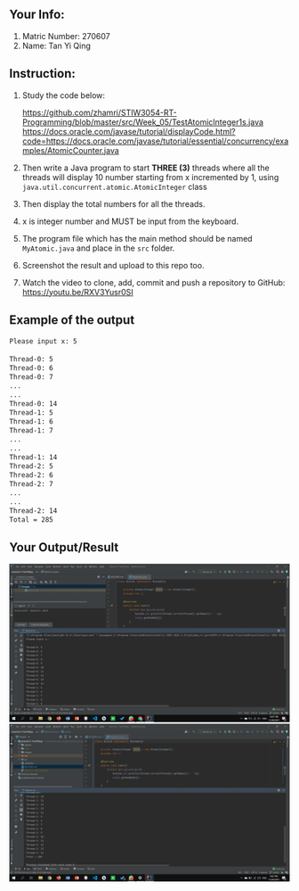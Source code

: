 ## Your Info:
1. Matric Number: 270607
1. Name: Tan Yi Qing

## Instruction:

1. Study the code below:

   https://github.com/zhamri/STIW3054-RT-Programming/blob/master/src/Week_05/TestAtomicInteger1s.java
   https://docs.oracle.com/javase/tutorial/displayCode.html?code=https://docs.oracle.com/javase/tutorial/essential/concurrency/examples/AtomicCounter.java
   

1. Then write a Java program to start __THREE (3)__ threads where all the threads will display 10 number starting from x incremented by 1, using `java.util.concurrent.atomic.AtomicInteger` class
   
1. Then display the total numbers for all the threads. 

1. x is integer number and MUST be input from the keyboard.

1. The program file which has the main method should be named `MyAtomic.java` and place in the `src` folder.

1. Screenshot the result and upload to this repo too.

1. Watch the video to clone, add, commit and push a repository to GitHub: https://youtu.be/RXV3Yusr0SI

## Example of the output
```
Please input x: 5

Thread-0: 5
Thread-0: 6
Thread-0: 7
...
...
Thread-0: 14
Thread-1: 5
Thread-1: 6
Thread-1: 7
...
...
Thread-1: 14
Thread-2: 5
Thread-2: 6
Thread-2: 7
...
...
Thread-2: 14
Total = 285
```

## Your Output/Result
![output1](./images/output1.png)
![output2](./images/output2.png)
